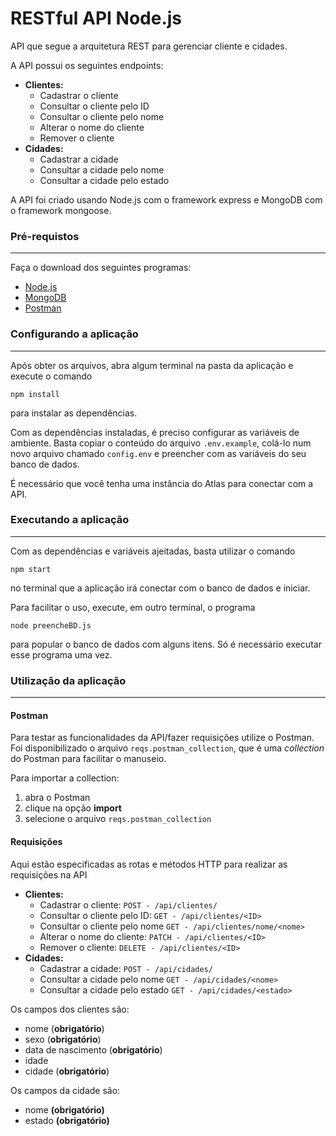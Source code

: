 # RESTful API Node.js

API que segue a arquitetura REST para gerenciar cliente e cidades. 

A API possui os seguintes endpoints:

- **Clientes:**
    - Cadastrar o cliente
    - Consultar o cliente pelo ID
    - Consultar o cliente pelo nome
    - Alterar o nome do cliente
    - Remover o cliente
- **Cidades:**
    - Cadastrar a cidade
    - Consultar a cidade pelo nome
    - Consultar a cidade pelo estado

A API foi criado usando Node.js com o framework express e MongoDB com o framework mongoose.

### Pré-requistos
---
Faça o download dos seguintes programas:
- [Node.js](https://nodejs.org/en/download/package-manager)
- [MongoDB](https://www.mongodb.com/try/download/compass)
- [Postman](https://www.postman.com/downloads/)

### Configurando a aplicação
---
Após obter os arquivos, abra algum terminal na pasta da aplicação e execute o comando 

``npm install``

para instalar as dependências. 

Com as dependências instaladas, é preciso configurar as variáveis de ambiente. Basta copiar o conteúdo do arquivo `.env.example`, colá-lo num novo arquivo chamado `config.env` e preencher com as variáveis do seu banco de dados. 

É necessário que você tenha uma instância do Atlas para conectar com a API.


### Executando a aplicação
---
Com as dependências e variáveis ajeitadas, basta utilizar o comando 

``npm start``

no terminal que a aplicação irá conectar com o banco de dados e iniciar.

Para facilitar o uso, execute, em outro terminal, o programa 

``node preencheBD.js``

para popular o banco de dados com alguns itens. Só é necessário executar esse programa uma vez.

### Utilização da aplicação
---

#### Postman
Para testar as funcionalidades da API/fazer requisições utilize o Postman. Foi disponibilizado o arquivo `reqs.postman_collection`, que é uma _collection_ do Postman para facilitar o manuseio. 

Para importar a collection: 
1. abra o Postman
2. clique na opção **import**
3. selecione o arquivo `reqs.postman_collection`

#### Requisições
Aqui estão especificadas as rotas e métodos HTTP para realizar as requisições na API

- **Clientes:**
    - Cadastrar o cliente: `POST - /api/clientes/`
    - Consultar o cliente pelo ID: `GET - /api/clientes/<ID>`
    - Consultar o cliente pelo nome `GET - /api/clientes/nome/<nome>`
    - Alterar o nome do cliente: `PATCH - /api/clientes/<ID>`
    - Remover o cliente: `DELETE - /api/clientes/<ID>`
- **Cidades:**
    - Cadastrar a cidade: `POST - /api/cidades/`
    - Consultar a cidade pelo nome `GET - /api/cidades/<nome>`
    - Consultar a cidade pelo estado `GET - /api/cidades/<estado>`

Os campos dos clientes são:

- nome (**obrigatório**)
- sexo (**obrigatório**)
- data de nascimento (**obrigatório**) 
- idade 
- cidade (**obrigatório**)  

Os campos da cidade são:
- nome **(obrigatório)**
- estado **(obrigatório)**










